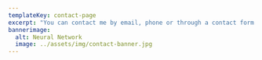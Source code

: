 ```yaml
---
templateKey: contact-page
excerpt: "You can contact me by email, phone or through a contact form. I look forward to answering any questions you may have about the services I offer."
bannerimage:
  alt: Neural Network
  image: ../assets/img/contact-banner.jpg
---
```

